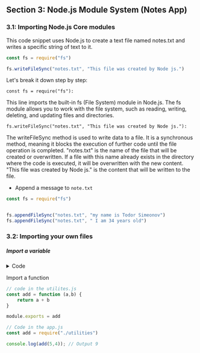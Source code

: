 ## Section 3: Node.js Module System (Notes App)

### 3.1: Importing Node.js Core modules

This code snippet uses Node.js to create a text file named notes.txt and writes a specific string of text to it.

```js
const fs = require("fs")

fs.writeFileSync("notes.txt", "This file was created by Node js.")
```

Let's break it down step by step:

`const fs = require("fs"):`

This line imports the built-in fs (File System) module in Node.js. The fs module allows you to work with the file system, such as reading, writing, deleting, and updating files and directories.

`fs.writeFileSync("notes.txt", "This file was created by Node js."):`

The writeFileSync method is used to write data to a file. It is a synchronous method, meaning it blocks the execution of further code until the file operation is completed.
"notes.txt" is the name of the file that will be created or overwritten. If a file with this name already exists in the directory where the code is executed, it will be overwritten with the new content.
"This file was created by Node js." is the content that will be written to the file.

- Append a message to `note.txt`

```js
const fs = require("fs")


fs.appendFileSync("notes.txt", "my name is Todor Simeonov")
fs.appendFileSync("notes.txt", " I am 34 years old")
```

### 3.2: Importing your own files

##### Import a variable


<details>
  <summary>Code</summary>

```js
// Create a new file in this case the name is utilities.js

console.log("utilities.js");

const name = "Todor"

module.exports = name
```

```js
// Code in the app.js
const name = require("./utilities")

console.log(name);

// Output after running node app.js in the terminal
// utilities.js Todor
```
</details>



Import a function

```js
// code in the utilites.js
const add = function (a,b) {
    return a + b
}

module.exports = add
```

```js
// Code in the app.js
const add = require("./utilities")

console.log(add(5,4)); // Output 9
```